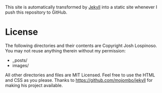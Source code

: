 This site is automatically transformed by [Jekyll](https://github.com/mojombo/jekyll) into a static site whenever I push
this repository to GitHub.
 
# License

The following directories and their contents are Copyright Josh Lospinoso. You may not reuse anything therein without my permission:

* _posts/
* images/

All other directories and files are MIT Licensed. Feel free to use the HTML and CSS as you please.
Thanks to https://github.com/mojombo/jekyll for making his project available.

